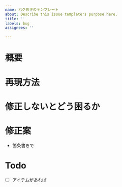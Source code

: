 ```yaml
---
name: バグ修正のテンプレート
about: Describe this issue template's purpose here.
title: ''
labels: bug
assignees: ''

---
```


# 概要
# 再現方法
# 修正しないとどう困るか
# 修正案
- 箇条書きで
# Todo
- [ ] アイテムがあれば
